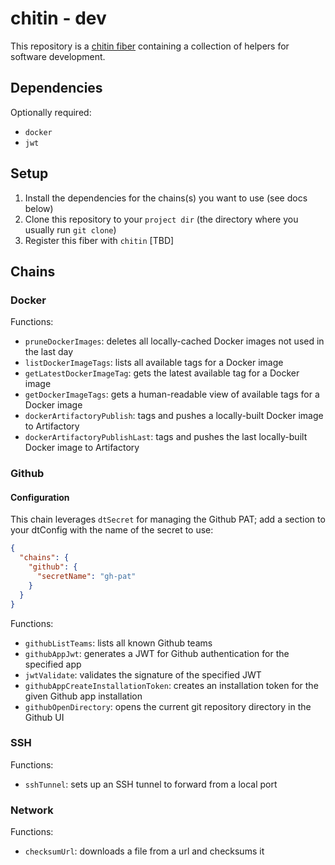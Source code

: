 # chitin - dev

This repository is a [chitin fiber](https://github.com/edobry/chitin#structure) containing a collection of helpers for software development.

## Dependencies

Optionally required:

- `docker`
- `jwt`

## Setup

1. Install the dependencies for the chains(s) you want to use (see docs below)
2. Clone this repository to your `project dir` (the directory where you usually run `git clone`)
3. Register this fiber with `chitin` [TBD]

## Chains

### Docker

Functions:

- `pruneDockerImages`: deletes all locally-cached Docker images not used in the last day
- `listDockerImageTags`: lists all available tags for a Docker image
- `getLatestDockerImageTag`: gets the latest available tag for a Docker image
- `getDockerImageTags`: gets a human-readable view of available tags for a Docker image
- `dockerArtifactoryPublish`: tags and pushes a locally-built Docker image to Artifactory
- `dockerArtifactoryPublishLast`: tags and pushes the last locally-built Docker image to Artifactory

### Github

#### Configuration

This chain leverages `dtSecret` for managing the Github PAT; add a section to your dtConfig with the name of the secret to use:

```json
{
  "chains": {
    "github": {
      "secretName": "gh-pat"
    }
  }
}
```

Functions:

- `githubListTeams`: lists all known Github teams
- `githubAppJwt`: generates a JWT for Github authentication for the specified app
- `jwtValidate`: validates the signature of the specified JWT
- `githubAppCreateInstallationToken`: creates an installation token for the given Github app installation
- `githubOpenDirectory`: opens the current git repository directory in the Github UI

### SSH

Functions:

- `sshTunnel`: sets up an SSH tunnel to forward from a local port

### Network

Functions:

- `checksumUrl`: downloads a file from a url and checksums it
